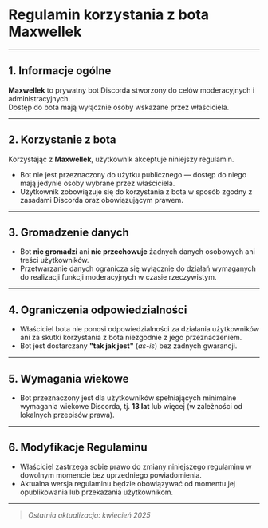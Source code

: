 # Regulamin korzystania z bota **Maxwellek**

---

## 1. Informacje ogólne
**Maxwellek** to prywatny bot Discorda stworzony do celów moderacyjnych i administracyjnych.  
Dostęp do bota mają wyłącznie osoby wskazane przez właściciela.

---

## 2. Korzystanie z bota
Korzystając z **Maxwellek**, użytkownik akceptuje niniejszy regulamin.

- Bot nie jest przeznaczony do użytku publicznego — dostęp do niego mają jedynie osoby wybrane przez właściciela.
- Użytkownik zobowiązuje się do korzystania z bota w sposób zgodny z zasadami Discorda oraz obowiązującym prawem.

---

## 3. Gromadzenie danych
- Bot **nie gromadzi** ani **nie przechowuje** żadnych danych osobowych ani treści użytkowników.
- Przetwarzanie danych ogranicza się wyłącznie do działań wymaganych do realizacji funkcji moderacyjnych w czasie rzeczywistym.

---

## 4. Ograniczenia odpowiedzialności
- Właściciel bota nie ponosi odpowiedzialności za działania użytkowników ani za skutki korzystania z bota niezgodnie z jego przeznaczeniem.
- Bot jest dostarczany **"tak jak jest"** (*as-is*) bez żadnych gwarancji.

---

## 5. Wymagania wiekowe
- Bot przeznaczony jest dla użytkowników spełniających minimalne wymagania wiekowe Discorda, tj. **13 lat** lub więcej (w zależności od lokalnych przepisów prawa).

---

## 6. Modyfikacje Regulaminu
- Właściciel zastrzega sobie prawo do zmiany niniejszego regulaminu w dowolnym momencie bez uprzedniego powiadomienia.
- Aktualna wersja regulaminu będzie obowiązywać od momentu jej opublikowania lub przekazania użytkownikom.

---

> _Ostatnia aktualizacja: kwiecień 2025_
